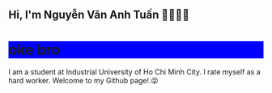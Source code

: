 ## Hi, I'm Nguyễn Văn Anh Tuấn 👋🏼💪🏼

<div style="background-color: blue;">
  <h1>oke bro</h1> 
</div>

I am a student at Industrial University of Ho Chi Minh City. I rate myself as a hard worker. Welcome to my Github page!.😝

